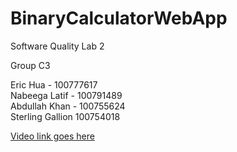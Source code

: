# BinaryCalculatorWebApp
Software Quality Lab 2

Group C3

Eric Hua - 100777617 <br/>
Nabeega Latif - 100791489 <br/>
Abdullah Khan - 100755624 <br/>
Sterling Gallion 100754018

[Video link goes here](https://www.youtube.com/watch?v=dQw4w9WgXcQ)
